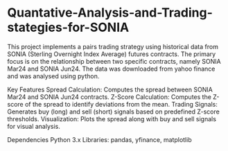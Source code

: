 # Quantative-Analysis-and-Trading-stategies-for-SONIA
This project implements a pairs trading strategy using historical data from SONIA (Sterling Overnight Index Average) futures contracts. The primary focus is on the relationship between two specific contracts, namely SONIA Mar24 and SONIA Jun24. The data was downloaded from yahoo finance and was analysed using python.

Key Features
Spread Calculation: Computes the spread between SONIA Mar24 and SONIA Jun24 contracts.
Z-Score Calculation: Computes the Z-score of the spread to identify deviations from the mean.
Trading Signals: Generates buy (long) and sell (short) signals based on predefined Z-score thresholds.
Visualization: Plots the spread along with buy and sell signals for visual analysis.

Dependencies
Python 3.x
Libraries: pandas, yfinance, matplotlib
